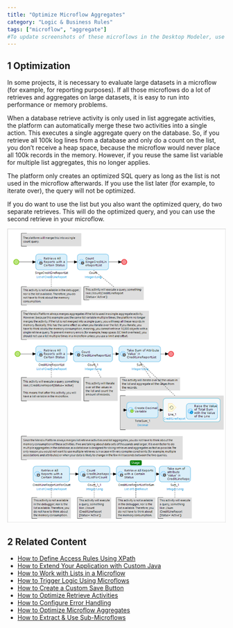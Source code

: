 ```yaml
---
title: "Optimize Microflow Aggregates"
category: "Logic & Business Rules"
tags: ["microflow", "aggregate"]
#To update screenshots of these microflows in the Desktop Modeler, use the Microflow Screenshots app project.
---
```


## 1 Optimization

In some projects, it is necessary to evaluate large datasets in a microflow (for example, for reporting purposes). If all those microflows do a lot of retrieves and aggregates on large datasets, it is easy to run into performance or memory problems. 

When a database retrieve activity is only used in list aggregate activities, the platform can automatically merge these two activities into a single action. This executes a single aggregate query on the database. So, if you retrieve all 100k log lines from a database and only do a count on the list, you don’t receive a heap space, because the microflow would never place all 100k records in the memory. However, if you reuse the same list variable for multiple list aggregates, this no longer applies.

The platform only creates an optimized SQL query as long as the list is not used in the microflow afterwards. If you use the list later (for example, to iterate over), the query will not be optimized.

If you do want to use the list but you also want the optimized query, do two separate retrieves. This will do the optimized query, and you can use the second retrieve in your microflow.

![](attachments/18448676/18580944.png)

## 2 Related Content

* [How to Define Access Rules Using XPath](define-access-rules-using-xpath)
* [How to Extend Your Application with Custom Java](extending-your-application-with-custom-java)
* [How to Work with Lists in a Microflow](working-with-lists-in-a-microflow)
* [How to Trigger Logic Using Microflows](triggering-logic-using-microflows)
* [How to Create a Custom Save Button](create-a-custom-save-button)
* [How to Optimize Retrieve Activities](optimizing-retrieve-activities)
* [How to Configure Error Handling](set-up-error-handling)
* [How to Optimize Microflow Aggregates](optimizing-microflow-aggregates)
* [How to Extract & Use Sub-Microflows](extract-and-use-sub-microflows)
